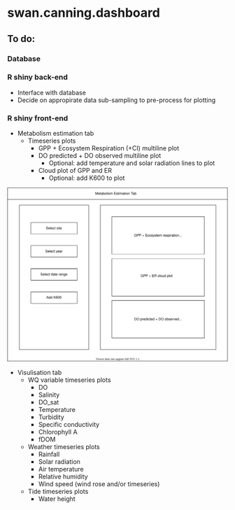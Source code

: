 # swan.canning.dashboard

## To do:

### Database 

### R shiny back-end
- Interface with database
- Decide on appropirate data sub-sampling to pre-process for plotting

### R shiny front-end 
- Metabolism estimation tab
  - Timeseries plots
    - GPP + Ecosystem Respiration (+CI) multiline plot
    - DO predicted + DO observed multiline plot
      - Optional: add temperature and solar radiation lines to plot
    - Cloud plot of GPP and ER
      - Optional: add K600 to plot
  
![Metabolism estimation tab](images/metabolismEstimation.svg)

-   Visulisation tab
    -   WQ variable timeseries plots
        -   DO
        -   Salinity
        -   DO_sat
        -   Temperature
        -   Turbidity
        -   Specific conductivity
        -   Chlorophyll A
        -   fDOM
    -   Weather timeseries plots
        -   Rainfall
        -   Solar radiation
        -   Air temperature
        -   Relative humidity
        -   Wind speed (wind rose and/or timeseries)
    -   Tide timeseries plots
        -   Water height
  